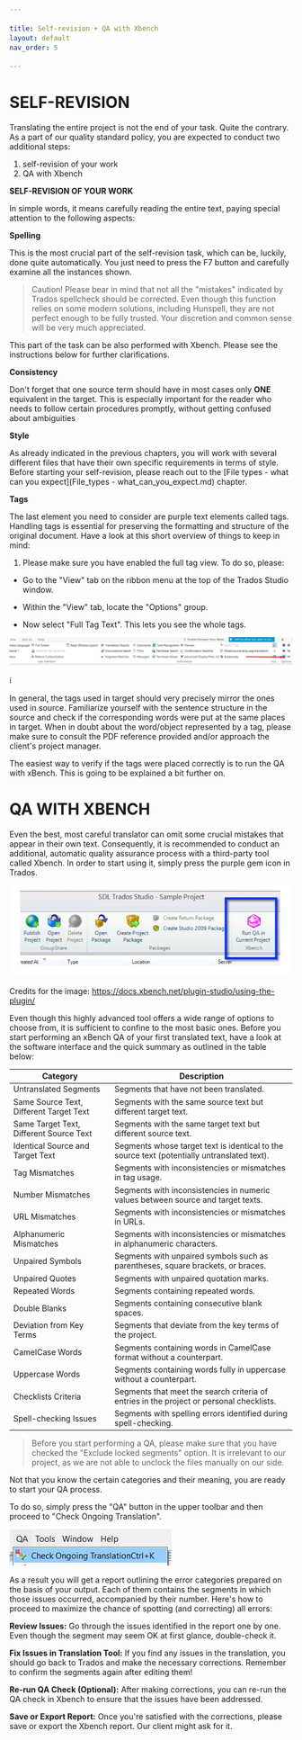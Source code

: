 ```yaml
---

title: Self-revision + QA with Xbench
layout: default
nav_order: 5

---
```


SELF-REVISION
===============

Translating the entire project is not the end of your task. Quite the contrary. As a part of our quality standard policy, you are expected to conduct two additional steps:

1. self-revision of your work
2. QA with Xbench 

**SELF-REVISION OF YOUR WORK**

In simple words, it means carefully reading the entire text, paying special attention to the following aspects:

**Spelling**

This is the most crucial part of the self-revision task, which can be, luckily, done quite automatically. You just need to press the F7 button and carefully examine all the instances shown.

> Caution! Please bear in mind that not all the "mistakes" indicated by Trados spellcheck should be corrected. Even though this function relies on some modern solutions, including Hunspell, they
are not perfect enough to be fully trusted. Your discretion and common sense will be very much appreciated.

This part of the task can be also performed with Xbench. Please see the instructions below for further clarifications.

**Consistency**

Don't forget that one source term should have in most cases only **ONE** equivalent in the target. This is especially important for the reader who needs to follow certain procedures promptly, 
without getting confused about ambiguities

**Style**

As already indicated in the previous chapters, you will work with several different files that have their own specific requirements in terms of style. Before starting your self-revision, please reach out to the [File types - what can you expect](File_types - what_can_you_expect.md)
chapter. 

**Tags**

The last element you need to consider are purple text elements called tags. Handling tags is essential for preserving the formatting and structure of the original document. Have a look at this short overview
of things to keep in mind:

1) Please make sure you have enabled the full tag view. To do so, please:

- Go to the "View" tab on the ribbon menu at the top of the Trados Studio window.

- Within the "View" tab, locate the "Options" group.

- Now select "Full Tag Text". This lets you see the whole tags.

![Fulltag](Fulltag.jpg)

:information_source:

In general, the tags used in target should very precisely mirror the ones used in source. Familiarize yourself with the sentence structure in the source and check if the corresponding words were put at the same places in target.
When in doubt about the word/object represented by a tag, please make sure to consult the PDF reference provided and/or approach the client's project manager.

The easiest way to verify if the tags were placed correctly is to run the QA with xBench. This is going to be explained a bit further on.

QA WITH XBENCH
===============

Even the best, most careful translator can omit some crucial mistakes that appear in their own text. Consequently, it is recommended to conduct an additional, automatic quality assurance process with a third-party tool called
Xbench. 
In order to start using it, simply press the purple gem icon in Trados. 

![xbenchplugin](xbenchplugin.jpg)

Credits for the image: https://docs.xbench.net/plugin-studio/using-the-plugin/

Even though this highly advanced tool offers a wide range of options to choose from, it is sufficient to confine to the most basic ones. 
Before you start performing an xBench QA of your first translated text, have a look at the software interface and the quick summary as outlined in the table below:

| Category                                 | Description                                                                                           |
|------------------------------------------|-------------------------------------------------------------------------------------------------------|
| Untranslated Segments                    | Segments that have not been translated.                                                               |
| Same Source Text, Different Target Text  | Segments with the same source text but different target text.                                          |
| Same Target Text, Different Source Text  | Segments with the same target text but different source text.                                          |
| Identical Source and Target Text         | Segments whose target text is identical to the source text (potentially untranslated text).           |
| Tag Mismatches                           | Segments with inconsistencies or mismatches in tag usage.                                               |
| Number Mismatches                        | Segments with inconsistencies in numeric values between source and target texts.                       |
| URL Mismatches                           | Segments with inconsistencies or mismatches in URLs.                                                    |
| Alphanumeric Mismatches                  | Segments with inconsistencies or mismatches in alphanumeric characters.                                |
| Unpaired Symbols                         | Segments with unpaired symbols such as parentheses, square brackets, or braces.                        |
| Unpaired Quotes                          | Segments with unpaired quotation marks.                                                               |
| Repeated Words                           | Segments containing repeated words.                                                                    |
| Double Blanks                            | Segments containing consecutive blank spaces.                                                         |
| Deviation from Key Terms                 | Segments that deviate from the key terms of the project.                                               |
| CamelCase Words                          | Segments containing words in CamelCase format without a counterpart.                                    |
| Uppercase Words                          | Segments containing words fully in uppercase without a counterpart.                                     |
| Checklists Criteria                      | Segments that meet the search criteria of entries in the project or personal checklists.               |
| Spell-checking Issues                    | Segments with spelling errors identified during spell-checking.                                         |

>Before you start performing a QA, please make sure that you have checked the "Exclude locked segments" option. It is irrelevant to our project, as we are not able to unclock the files manually on our side.

Not that you know the certain categories and their meaning, you are ready to start your QA process.

To do so, simply press the "QA" button in the upper toolbar and then proceed to "Check Ongoing Translation". 

![Checkgoingtrans](checkongoing.jpg)

As a result you will get a report outlining the error categories prepared on the basis of your output. Each of them contains the segments in which those issues occurred, accompanied by their number. Here's how to proceed to maximize
the chance of spotting (and correcting) all errors:

**Review Issues:** Go through the issues identified in the report one by one. Even though the segment may seem OK at first glance, double-check it.

**Fix Issues in Translation Tool:** If you find any issues in the translation, you should go back to Trados and make the necessary corrections. Remember to confirm the segments again after editing them!

**Re-run QA Check (Optional):** After making corrections, you can re-run the QA check in Xbench to ensure that the issues have been addressed.

**Save or Export Report:** Once you're satisfied with the corrections, please save or export the Xbench report. Our client might ask for it. 




